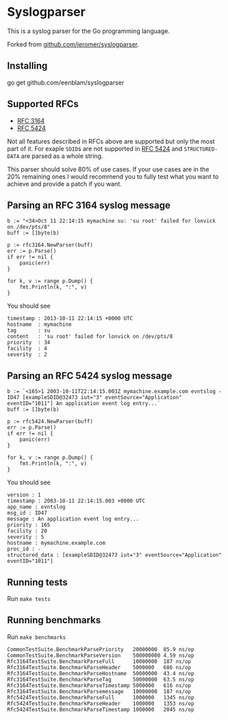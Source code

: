 Syslogparser
============

This is a syslog parser for the Go programming language.

Forked from [github.com/jeromer/syslogparser](https://github.com/jeromer/syslog[parser).

Installing
----------

go get github.com/eenblam/syslogparser

Supported RFCs
--------------

- [RFC 3164][RFC 3164]
- [RFC 5424][RFC 5424]

Not all features described in RFCs above are supported but only the most
part of it. For exaple `SDID`s are not supported in [RFC 5424][RFC 5424] and
`STRUCTURED-DATA` are parsed as a whole string.

This parser should solve 80% of use cases. If your use cases are in the
20% remaining ones I would recommend you to fully test what you want to
achieve and provide a patch if you want.

Parsing an RFC 3164 syslog message
----------------------------------

	b := "<34>Oct 11 22:14:15 mymachine su: 'su root' failed for lonvick on /dev/pts/8"
	buff := []byte(b)

	p := rfc3164.NewParser(buff)
	err := p.Parse()
	if err != nil {
		panic(err)
	}

	for k, v := range p.Dump() {
		fmt.Println(k, ":", v)
	}

You should see

    timestamp : 2013-10-11 22:14:15 +0000 UTC
    hostname  : mymachine
    tag       : su
    content   : 'su root' failed for lonvick on /dev/pts/8
    priority  : 34
    facility  : 4
    severity  : 2

Parsing an RFC 5424 syslog message
----------------------------------

	b := `<165>1 2003-10-11T22:14:15.003Z mymachine.example.com evntslog - ID47 [exampleSDID@32473 iut="3" eventSource="Application" eventID="1011"] An application event log entry...`
	buff := []byte(b)

	p := rfc5424.NewParser(buff)
	err := p.Parse()
	if err != nil {
		panic(err)
	}

	for k, v := range p.Dump() {
		fmt.Println(k, ":", v)
	}

You should see

    version : 1
    timestamp : 2003-10-11 22:14:15.003 +0000 UTC
    app_name : evntslog
    msg_id : ID47
    message : An application event log entry...
    priority : 165
    facility : 20
    severity : 5
    hostname : mymachine.example.com
    proc_id : -
    structured_data : [exampleSDID@32473 iut="3" eventSource="Application" eventID="1011"]

Running tests
-------------

Run `make tests`

Running benchmarks
------------------

Run `make benchmarks`

    CommonTestSuite.BenchmarkParsePriority   20000000  85.9 ns/op
    CommonTestSuite.BenchmarkParseVersion    500000000 4.59 ns/op
    Rfc3164TestSuite.BenchmarkParseFull      10000000  187 ns/op
    Rfc3164TestSuite.BenchmarkParseHeader    5000000   686 ns/op
    Rfc3164TestSuite.BenchmarkParseHostname  50000000  43.4 ns/op
    Rfc3164TestSuite.BenchmarkParseTag       50000000  63.5 ns/op
    Rfc3164TestSuite.BenchmarkParseTimestamp 5000000   616 ns/op
    Rfc3164TestSuite.BenchmarkParsemessage   10000000  187 ns/op
    Rfc5424TestSuite.BenchmarkParseFull      1000000   1345 ns/op
    Rfc5424TestSuite.BenchmarkParseHeader    1000000   1353 ns/op
    Rfc5424TestSuite.BenchmarkParseTimestamp 1000000   2045 ns/op

[RFC 5424]: https://tools.ietf.org/html/rfc5424
[RFC 3164]: https://tools.ietf.org/html/rfc3164
